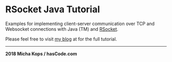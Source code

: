 # RSocket Java Tutorial

Examples for implementing client-server communication over TCP and Websocket connections 
with Java (TM) and [RSocket].

Please feel free to visit [my blog] at for the full tutorial.

----

**2018 Micha Kops / hasCode.com**

   [Apache Maven]:http://maven.apache.org/
   [RSocket]:http://rsocket.io/
   [my blog]:https://www.hascode.com/2018/11/implementing-reactive-client-server-communication-over-tcp-or-websockets-with-rsocket-and-java/